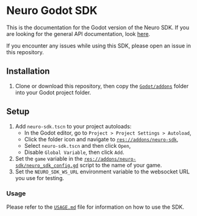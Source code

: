 # Neuro Godot SDK

This is the documentation for the Godot version of the Neuro SDK. If you are looking for the general API documentation, look [here](../API/README.md).

If you encounter any issues while using this SDK, please open an issue in this repository.

## Installation

1. Clone or download this repository, then copy the [`Godot/addons`](./addons) folder into your Godot project folder.

## Setup

1. Add `neuro-sdk.tscn` to your project autoloads:
    - In the Godot editor, go to `Project > Project Settings > Autoload`,
    - Click the folder icon and navigate to [`res://addons/neuro-sdk`](./addons/neuro-sdk/),
    - Select `neuro-sdk.tscn` and then click `Open`,
    - Disable `Global Variable`, then click `Add`.
2. Set the `game` variable in the [`res://addons/neuro-sdk/neuro_sdk_config.gd`](./addons/neuro-sdk/neuro_sdk_config.gd) script to the name of your game.
3. Set the `NEURO_SDK_WS_URL` environment variable to the websocket URL you use for testing.

### Usage

Please refer to the [`USAGE.md`](./USAGE.md) file for information on how to use the SDK.